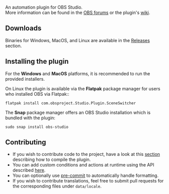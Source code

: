 An automation plugin for OBS Studio.  
More information can be found in the [OBS forums](https://obsproject.com/forum/resources/automatic-scene-switching.395/) or the plugin's [wiki](https://github.com/WarmUpTill/SceneSwitcher/wiki).

## Downloads

Binaries for Windows, MacOS, and Linux are available in the [Releases](https://github.com/WarmUpTill/SceneSwitcher/releases) section.

## Installing the plugin

For the **Windows** and **MacOS** platforms, it is recommended to run the provided installers.

On Linux the plugin is available via the **Flatpak** package manager for users who installed OBS via Flatpak::
```
flatpak install com.obsproject.Studio.Plugin.SceneSwitcher
```

The **Snap** package manager offers an OBS Studio installation which is bundled with the plugin:
```
sudo snap install obs-studio
```

## Contributing
- If you wish to contribute code to the project, have a look at this [section](BUILDING.md) describing how to compile the plugin.
- You can add custom conditions and actions at runtime using the API described [here](https://github.com/WarmUpTill/SceneSwitcher/wiki/Scripting).
- You can optionally use [pre-commit](https://pre-commit.com) to automatically handle formatting.
- If you wish to contribute translations, feel free to submit pull requests for the corresponding files under `data/locale`.
